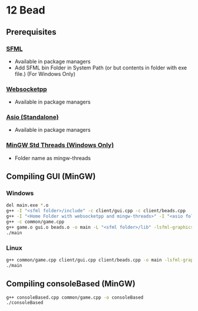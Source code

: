 # 12 Bead

## Prerequisites
### [SFML](https://www.sfml-dev.org/)
- Available in package managers
- Add SFML bin Folder in System Path (or but contents in folder with exe file.) (For Windows Only)
### [Websocketpp](https://github.com/zaphoyd/websocketpp)
- Available in package managers
### [Asio (Standalone)](https://github.com/chriskohlhoff/asio)
- Available in package managers
### [MinGW Std Threads (Windows Only)](https://github.com/meganz/mingw-std-threads)
- Folder name as mingw-threads

## Compiling GUI (MinGW)
### Windows
```sh
del main.exe *.o
g++ -I "<sfml folder>/include" -c client/gui.cpp -c client/beads.cpp
g++ -I "<Home Folder with websocketpp and mingw-threads>" -I "<asio folder>/include" -c server/socket.cpp
g++ -c common/game.cpp
g++ game.o gui.o beads.o -o main -L "<sfml folder>/lib" -lsfml-graphics -lsfml-window -lsfml-system
./main
```
### Linux
```sh
g++ common/game.cpp client/gui.cpp client/beads.cpp -o main -lsfml-graphics -lsfml-window -lsfml-system
./main
```

## Compiling consoleBased (MinGW)
```sh
g++ consoleBased.cpp common/game.cpp -o consoleBased
./consoleBased
```
